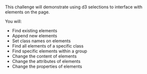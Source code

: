 This challenge will demonstrate using d3 selections to interface with elements on the page.

You will:
* Find existing elements
* Append new elements
* Set class names on elements
* Find all elements of a specific class
* Find specific elements within a group
* Change the content of elements
* Change the attributes of elements
* Change the properties of elements